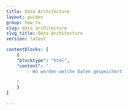 ```yaml
---
title: Data Architecture
layout: guides
group: how_to
slug: data_architecture
slug_title: Data Architecture
version: latest

contentblocks: [
	{
	"blocktype": "html",
	"content": "
		- Wo werden welche Daten gespeichert

	"
	}
]

---
```


